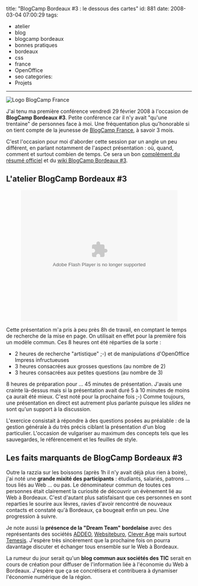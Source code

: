 title: "BlogCamp Bordeaux #3 : le dessous des cartes"
id: 881
date: 2008-03-04 07:00:29
tags:
- atelier
- blog
- blogcamp bordeaux
- bonnes pratiques
- bordeaux
- css
- france
- OpenOffice
- seo
categories:
- Projets
---

![Logo BlogCamp France](/images/2008/02/blogcamp-france-logo.png)

J'ai tenu ma première conférence vendredi 29 février 2008 à l'occasion de **BlogCamp Bordeaux #3**. Petite conférence car il n'y avait "qu'une trentaine" de personnes face à moi. Une fréquentation plus qu'honorable si on tient compte de la jeunesse de [BlogCamp France](http://blogcamp.fr/), à savoir 3 mois.

C'est l'occasion pour moi d'aborder cette session par un angle un peu différent, en parlant notamment de l'aspect présentation : où, quand, comment et surtout combien de temps. Ce sera un bon [complément du résumé officiel](http://blogcamp.fr/2008/03/04/compte-rendu-blogcamp-bordeaux-3/) et du [wiki BlogCamp Bordeaux #3](http://blogcamp.fr/wiki/bordeaux/blogcamp3).
<!--more-->

## L'atelier BlogCamp Bordeaux #3

<div style="text-align:center"><object width="425" height="355">
  <param name="movie" value="http://static.slideshare.net/swf/ssplayer2.swf?doc=blogcamp-bordeaux-3-latelier-1204382639117599-4"/>
  <param name="allowFullScreen" value="true"/>
  <param name="allowScriptAccess" value="always"/>
  <embed src="http://static.slideshare.net/swf/ssplayer2.swf?doc=blogcamp-bordeaux-3-latelier-1204382639117599-4" type="application/x-shockwave-flash" allowscriptaccess="always" allowfullscreen="true" width="425" height="355"></embed>
</object></div>

Cette présentation m'a pris à peu près 8h de travail, en comptant le temps de recherche de la mise en page. On utilisait en effet pour la première fois un modèle commun. Ces 8 heures ont été réparties de la sorte :

*   2 heures de recherche "artistique" ;-) et de manipulations d'OpenOffice Impress infructueuses
*   3 heures consacrées aux grosses questions (au nombre de 2)
*   3 heures consacrées aux petites questions (au nombre de 3)

8 heures de préparation pour ... 45 minutes de présentation. J'avais une crainte là-dessus mais si la présentation avait duré 5 à 10 minutes de moins ça aurait été mieux. C'est noté pour la prochaine fois ;-)
Comme toujours, une présentation en direct est autrement plus parlante puisque les _slides_ ne sont qu'un support à la discussion.

L'exercice consistait à répondre à des questions posées au préalable : de la gestion générale à du très précis ciblant la présentation d'un blog particulier. L'occasion de vulgariser au maximum des concepts tels que les sauvegardes, le référencement et les feuilles de style.

## Les faits marquants de BlogCamp Bordeaux #3

Outre la razzia sur les boissons (après 1h il n'y avait déjà plus rien à boire), j'ai noté une **grande mixité des participants** : étudiants, salariés, patrons ... tous liés au Web ... ou pas. Le dénominateur commun de toutes ces personnes était clairement la curiosité de découvrir un évènement lié au Web à Bordeaux.
C'est d'autant plus satisfaisant que ces personnes en sont reparties le sourire aux lèvres, ravies d'avoir rencontré de nouveaux contacts et constaté qu'à Bordeaux, ça bougeait enfin un peu. Une progression à suivre.

Je note aussi la **présence de la "Dream Team" bordelaise** avec des représentants des sociétés [ADDEO](http://www.addeo.com/), [Websiteburo](http://www.websiteburo.com/), [Clever Age](http://www.clever-age.com/) mais surtout [Temesis](http://www.temesis.com/). J'espère très sincèrement que la prochaine fois on pourra davantage discuter et échanger tous ensemble sur le Web à Bordeaux.

La rumeur du jour serait qu'un **blog commun aux sociétés des TIC** serait en cours de création pour diffuser de l'information liée à l'économie du Web à Bordeaux. J'espère que ça se concrétisera et contribuera à dynamiser l'économie numérique de la région.